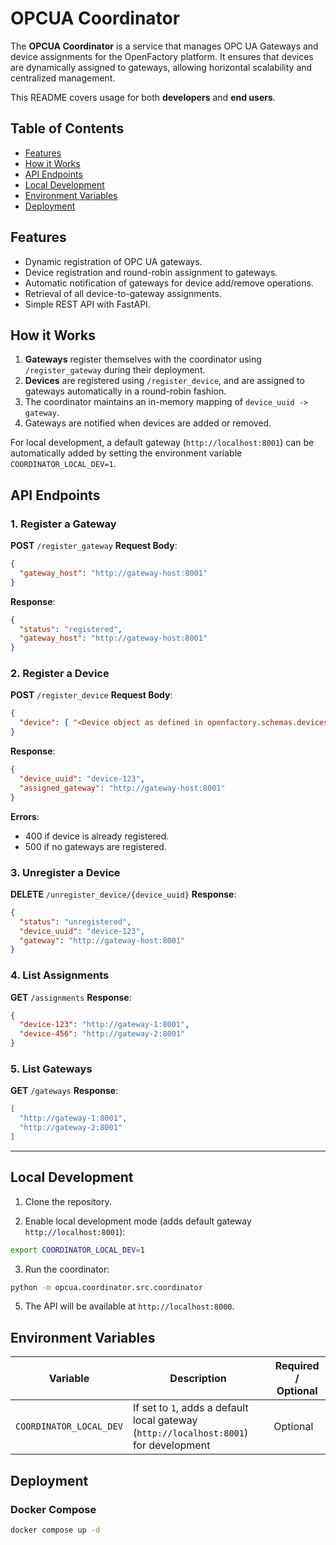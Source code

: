 # OPCUA Coordinator

The **OPCUA Coordinator** is a service that manages OPC UA Gateways and device assignments for the OpenFactory platform. It ensures that devices are dynamically assigned to gateways, allowing horizontal scalability and centralized management.

This README covers usage for both **developers** and **end users**.

## Table of Contents

* [Features](#features)
* [How it Works](#how-it-works)
* [API Endpoints](#api-endpoints)
* [Local Development](#local-development)
* [Environment Variables](#environment-variables)
* [Deployment](#deployment)

## Features

* Dynamic registration of OPC UA gateways.
* Device registration and round-robin assignment to gateways.
* Automatic notification of gateways for device add/remove operations.
* Retrieval of all device-to-gateway assignments.
* Simple REST API with FastAPI.

## How it Works

1. **Gateways** register themselves with the coordinator using `/register_gateway` during their deployment.
2. **Devices** are registered using `/register_device`, and are assigned to gateways automatically in a round-robin fashion.
3. The coordinator maintains an in-memory mapping of `device_uuid -> gateway`.
4. Gateways are notified when devices are added or removed.

For local development, a default gateway (`http://localhost:8001`) can be automatically added by setting the environment variable `COORDINATOR_LOCAL_DEV=1`.

## API Endpoints

### 1. Register a Gateway

**POST** `/register_gateway`
**Request Body**:

```json
{
  "gateway_host": "http://gateway-host:8001"
}
```

**Response**:

```json
{
  "status": "registered",
  "gateway_host": "http://gateway-host:8001"
}
```

### 2. Register a Device

**POST** `/register_device`
**Request Body**:

```json
{
  "device": { "<Device object as defined in openfactory.schemas.devices>" }
}
```

**Response**:

```json
{
  "device_uuid": "device-123",
  "assigned_gateway": "http://gateway-host:8001"
}
```

**Errors**:

* 400 if device is already registered.
* 500 if no gateways are registered.

### 3. Unregister a Device

**DELETE** `/unregister_device/{device_uuid}`
**Response**:

```json
{
  "status": "unregistered",
  "device_uuid": "device-123",
  "gateway": "http://gateway-host:8001"
}
```

### 4. List Assignments

**GET** `/assignments`
**Response**:

```json
{
  "device-123": "http://gateway-1:8001",
  "device-456": "http://gateway-2:8001"
}
```

### 5. List Gateways

**GET** `/gateways`
**Response**:

```json
[
  "http://gateway-1:8001",
  "http://gateway-2:8001"
]
```

---

## Local Development

1. Clone the repository.

2. Enable local development mode (adds default gateway `http://localhost:8001`):

```bash
export COORDINATOR_LOCAL_DEV=1
```

3. Run the coordinator:

```bash
python -m opcua.coordinator.src.coordinator
```

5. The API will be available at `http://localhost:8000`.

## Environment Variables

| Variable                | Description                                                                           | Required / Optional |
| ----------------------- | ------------------------------------------------------------------------------------- | ------------------- |
| `COORDINATOR_LOCAL_DEV` | If set to `1`, adds a default local gateway (`http://localhost:8001`) for development | Optional            |

## Deployment

### Docker Compose

```bash
docker compose up -d
```
